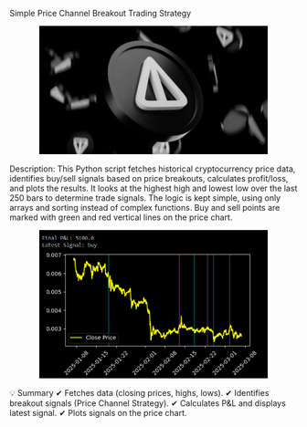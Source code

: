 Simple Price Channel Breakout Trading Strategy

<p align="center">
  <img src="./notcoin.webp" alt="Description" width="400"/>
</p>

Description:
This Python script fetches historical cryptocurrency price data, identifies buy/sell signals based on price breakouts, calculates profit/loss, and plots the results. 
It looks at the highest high and lowest low over the last 250 bars to determine trade signals. The logic is kept simple, using only arrays and sorting instead of complex functions. 
Buy and sell points are marked with green and red vertical lines on the price chart.


<p align="center">
  <img src="./result.png" alt="Description" width="400"/>
</p>



💡 Summary
✔ Fetches data (closing prices, highs, lows).
✔ Identifies breakout signals (Price Channel Strategy).
✔ Calculates P&L and displays latest signal.
✔ Plots signals on the price chart.

